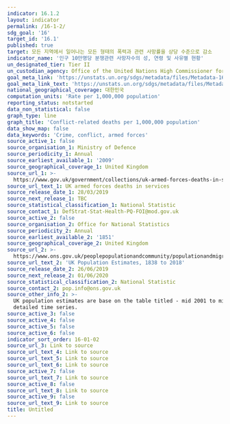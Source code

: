 ```yaml
---
indicator: 16.1.2
layout: indicator
permalink: /16-1-2/
sdg_goal: '16'
target_id: '16.1'
published: true
target: 모든 지역에서 일어나는 모든 형태의 폭력과 관련 사망률을 상당 수준으로 감소
indicator_name: '인구 10만명당 분쟁관련 사망자수의 성, 연령 및 사유별 현황'
un_designated_tier: Tier II
un_custodian_agency: Office of the United Nations High Commissioner for Human Rights (OHCHR)
goal_meta_link: 'https://unstats.un.org/sdgs/metadata/files/Metadata-16-01-02.pdf'
goal_meta_link_text: 'https://unstats.un.org/sdgs/metadata/files/Metadata-16-01-02.pdf'
national_geographical_coverage: 대한민국
computation_units: 'Rate per 1,000,000 population'
reporting_status: notstarted
data_non_statistical: false
graph_type: line
graph_title: 'Conflict-related deaths per 1,000,000 population'
data_show_map: false
data_keywords: 'Crime, conflict, armed forces'
source_active_1: false
source_organisation_1: Ministry of Defence
source_periodicity_1: Annual
source_earliest_available_1: '2009'
source_geographical_coverage_1: United Kingdom
source_url_1: >-
  https://www.gov.uk/government/collections/uk-armed-forces-deaths-in-service-statistics-index
source_url_text_1: UK armed forces deaths in services
source_release_date_1: 28/03/2019
source_next_release_1: TBC
source_statistical_classification_1: National Statistic
source_contact_1: DefStrat-Stat-Health-PQ-FOI@mod.gov.uk
source_active_2: false
source_organisation_2: Office for National Statistics
source_periodicity_2: Annual
source_earliest_available_2: '1851'
source_geographical_coverage_2: United Kingdom
source_url_2: >-
  https://www.ons.gov.uk/peoplepopulationandcommunity/populationandmigration/populationestimates/datasets/populationestimatesforukenglandandwalesscotlandandnorthernireland
source_url_text_2: 'UK Population Estimates, 1838 to 2018'
source_release_date_2: 26/06/2019
source_next_release_2: 01/06/2020
source_statistical_classification_2: National Statistic
source_contact_2: pop.info@ons.gov.uk
source_other_info_2: >-
  UK population estimates are base on the table titled - mid 2001 to mid 2018
  detailed time series.
source_active_3: false
source_active_4: false
source_active_5: false
source_active_6: false
indicator_sort_order: 16-01-02
source_url_3: Link to source
source_url_text_4: Link to source
source_url_text_5: Link to source
source_url_text_6: Link to source
source_active_7: false
source_url_text_7: Link to source
source_active_8: false
source_url_text_8: Link to source
source_active_9: false
source_url_text_9: Link to source
title: Untitled
---
```

